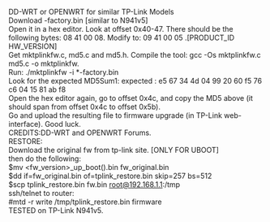 DD-WRT or OPENWRT for similar TP-Link Models  
Download <firmware>-factory.bin [similar to N941v5]  
Open it in a hex editor. Look at offset 0x40-47. There should be the following bytes: 08 41 00 08. Modify to: 09 41 00 05 .[PRODUCT_ID HW_VERSION]  
Get mktplinkfw.c, md5.c and md5.h. Compile the tool: gcc -Os mktplinkfw.c md5.c -o mktplinkfw.  
Run: ./mktplinkfw -i *-factory.bin  
Look for the expected MD5Sum1: expected : e5 67 34 4d 04 99 20 60 f5 76 c6 04 15 81 ab f8  
Open the hex editor again, go to offset 0x4c, and copy the MD5 above (it should span from offset 0x4c to offset 0x5b).  
Go and upload the resulting file to firmware upgrade (in TP-Link web-interface). Good luck.  
CREDITS:DD-WRT and OPENWRT Forums.  
RESTORE:  
Download the original fw from tp-link site. [ONLY FOR UBOOT]  
then do the following:  
$mv <fw_version>_up_boot(<version>).bin fw_original.bin  
$dd if=fw_original.bin of=tplink_restore.bin skip=257 bs=512  
$scp tplink_restore.bin fw.bin root@192.168.1.1:/tmp  
ssh/telnet to router:  
#mtd -r write /tmp/tplink_restore.bin firmware  
TESTED on TP-Link N941v5.  
